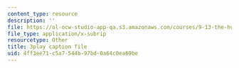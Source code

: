 ```yaml
---
content_type: resource
description: ''
file: https://ol-ocw-studio-app-qa.s3.amazonaws.com/courses/9-13-the-human-brain-spring-2019/4ff3ee71c5a7544b97bd0a64c0ea69be_ba-HMvDn_vU.vtt
file_type: application/x-subrip
resourcetype: Other
title: 3play caption file
uid: 4ff3ee71-c5a7-544b-97bd-0a64c0ea69be
---
```


